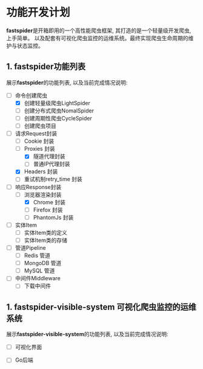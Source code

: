 # 功能开发计划

**fastspider**是开箱即用的一个高性能爬虫框架, 其打造的是一个轻量级开发爬虫, 上手简单。 以及配套有可视化爬虫监控的运维系统。最终实现爬虫生命周期的维护与状态监控。

## 1. fastspider功能列表

展示**fastspider**的功能列表, 以及当前完成情况说明:

- [ ] 命令创建爬虫
    - [x] 创建轻量级爬虫LightSpider
    - [ ] 创建分布式爬虫NomalSpider
    - [ ] 创建周期性爬虫CycleSpider
    - [ ] 创建爬虫项目

- [ ] 请求Request封装
    - [ ] Cookie 封装
    - [ ] Proxies 封装
        - [x] 隧道代理封装
        - [ ] 普通IP代理封装
    - [x] Headers 封装
    - [ ] 重试机制retry_time 封装

- [ ] 响应Response封装
    - [ ] 浏览器渲染封装
        - [x] Chrome 封装
        - [ ] Firefox 封装
        - [ ] PhantomJs 封装

- [ ] 实体Item
    - [ ] 实体Item类的定义
    - [ ] 实体Item类的存储

- [ ] 管道Pipeline
    - [ ] Redis 管道
    - [ ] MongoDB 管道
    - [ ] MySQL 管道

- [ ] 中间件Middleware
    - [ ] 下载中间件

## 1. fastspider-visible-system 可视化爬虫监控的运维系统

展示**fastspider-visible-system**的功能列表, 以及当前完成情况说明:

- [ ] 可视化界面

- [ ] Go后端

